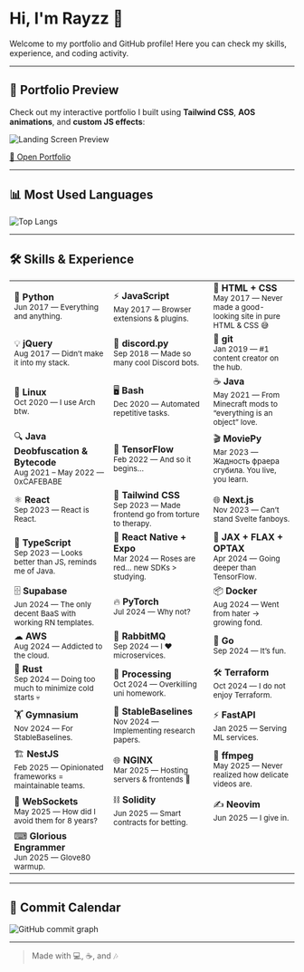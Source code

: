 # Hi, I'm Rayzz 👋

Welcome to my portfolio and GitHub profile! Here you can check my skills, experience, and coding activity.  

---

## 🌌 Portfolio Preview
Check out my interactive portfolio I built using **Tailwind CSS**, **AOS animations**, and **custom JS effects**:

![Landing Screen Preview](https://i.imgur.com/V6VEC9k.gif)  

[🔗 Open Portfolio](https://www.rayzz.dev)

---

## 📊 Most Used Languages
![Top Langs](https://github-readme-stats.vercel.app/api/top-langs/?username=luzisrepo&layout=compact&theme=transparent&hide_border=true)

---

## 🛠 Skills & Experience
<table>
<tr>
<td>🐍 <b>Python</b><br><sub>Jun 2017 — Everything and anything.</sub></td>
<td>⚡ <b>JavaScript</b><br><sub>May 2017 — Browser extensions & plugins.</sub></td>
<td>🎨 <b>HTML + CSS</b><br><sub>May 2017 — Never made a good-looking site in pure HTML & CSS 😅</sub></td>
</tr>
<tr>
<td>💡 <b>jQuery</b><br><sub>Aug 2017 — Didn’t make it into my stack.</sub></td>
<td>🤖 <b>discord.py</b><br><sub>Sep 2018 — Made so many cool Discord bots.</sub></td>
<td>🌱 <b>git</b><br><sub>Jan 2019 — #1 content creator on the hub.</sub></td>
</tr>
<tr>
<td>🐧 <b>Linux</b><br><sub>Oct 2020 — I use Arch btw.</sub></td>
<td>🖥 <b>Bash</b><br><sub>Dec 2020 — Automated repetitive tasks.</sub></td>
<td>☕ <b>Java</b><br><sub>May 2021 — From Minecraft mods to “everything is an object” love.</sub></td>
</tr>
<tr>
<td>🔍 <b>Java Deobfuscation & Bytecode</b><br><sub>Aug 2021 – May 2022 — 0xCAFEBABE</sub></td>
<td>🧠 <b>TensorFlow</b><br><sub>Feb 2022 — And so it begins…</sub></td>
<td>🎬 <b>MoviePy</b><br><sub>Mar 2023 — Жадность фраера сгубила. You live, you learn.</sub></td>
</tr>
<tr>
<td>⚛ <b>React</b><br><sub>Sep 2023 — React is React.</sub></td>
<td>🎨 <b>Tailwind CSS</b><br><sub>Sep 2023 — Made frontend go from torture to therapy.</sub></td>
<td>🌐 <b>Next.js</b><br><sub>Nov 2023 — Can’t stand Svelte fanboys.</sub></td>
</tr>
<tr>
<td>📜 <b>TypeScript</b><br><sub>Sep 2023 — Looks better than JS, reminds me of Java.</sub></td>
<td>📱 <b>React Native + Expo</b><br><sub>Mar 2024 — Roses are red… new SDKs > studying.</sub></td>
<td>🔬 <b>JAX + FLAX + OPTAX</b><br><sub>Apr 2024 — Going deeper than TensorFlow.</sub></td>
</tr>
<tr>
<td>🗄 <b>Supabase</b><br><sub>Jun 2024 — The only decent BaaS with working RN templates.</sub></td>
<td>🔥 <b>PyTorch</b><br><sub>Jul 2024 — Why not?</sub></td>
<td>📦 <b>Docker</b><br><sub>Aug 2024 — Went from hater → growing fond.</sub></td>
</tr>
<tr>
<td>☁ <b>AWS</b><br><sub>Aug 2024 — Addicted to the cloud.</sub></td>
<td>📨 <b>RabbitMQ</b><br><sub>Sep 2024 — I ❤️ microservices.</sub></td>
<td>🐹 <b>Go</b><br><sub>Sep 2024 — It’s fun.</sub></td>
</tr>
<tr>
<td>🦀 <b>Rust</b><br><sub>Sep 2024 — Doing too much to minimize cold starts 💀</sub></td>
<td>🎨 <b>Processing</b><br><sub>Oct 2024 — Overkilling uni homework.</sub></td>
<td>🛠 <b>Terraform</b><br><sub>Oct 2024 — I do not enjoy Terraform.</sub></td>
</tr>
<tr>
<td>🏋 <b>Gymnasium</b><br><sub>Nov 2024 — For StableBaselines.</sub></td>
<td>🤖 <b>StableBaselines</b><br><sub>Nov 2024 — Implementing research papers.</sub></td>
<td>⚡ <b>FastAPI</b><br><sub>Jan 2025 — Serving ML services.</sub></td>
</tr>
<tr>
<td>🏗 <b>NestJS</b><br><sub>Feb 2025 — Opinionated frameworks = maintainable teams.</sub></td>
<td>🌐 <b>NGINX</b><br><sub>Mar 2025 — Hosting servers & frontends 🫡</sub></td>
<td>🎥 <b>ffmpeg</b><br><sub>May 2025 — Never realized how delicate videos are.</sub></td>
</tr>
<tr>
<td>🔌 <b>WebSockets</b><br><sub>May 2025 — How did I avoid them for 8 years?</sub></td>
<td>⛓ <b>Solidity</b><br><sub>Jun 2025 — Smart contracts for betting.</sub></td>
<td>✍ <b>Neovim</b><br><sub>Jun 2025 — I give in.</sub></td>
</tr>
<tr>
<td>⌨ <b>Glorious Engrammer</b><br><sub>Jun 2025 — Glove80 warmup.</sub></td>
<td></td>
<td></td>
</tr>
</table>

---

## 📅 Commit Calendar
![GitHub commit graph](https://github-readme-activity-graph.vercel.app/graph?username=luzisrepo&theme=github-compact&hide_border=true)

---

> Made with 💻, ☕, and 🎶  
